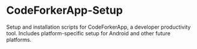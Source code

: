 # CodeForkerApp-Setup
Setup and installation scripts for CodeForkerApp, a developer productivity tool. Includes platform-specific setup for Android and other future platforms.
